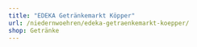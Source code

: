 ```yaml
---
title: "EDEKA Getränkemarkt Köpper"
url: /niedernwoehren/edeka-getraenkemarkt-koepper/
shop: Getränke
---
```

